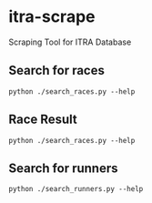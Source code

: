 # itra-scrape
Scraping Tool for ITRA Database

## Search for races
```python ./search_races.py --help```

## Race Result
```python ./search_races.py --help```

## Search for runners
```python ./search_runners.py --help```
